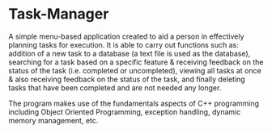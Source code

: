 # Task-Manager
A simple menu-based application created to aid a person in effectively planning tasks for execution.
It is able to carry out functions such as:
addition of a new task to a database (a text file is used as the database),
searching for a task based on a specific feature & receiving feedback on the status of the task (i.e. completed or uncompleted),
viewing all tasks at once & also receiving feedback on the status of the task,
and finally deleting tasks that have been completed and are not needed any longer.

The program makes use of the fundamentals aspects of C++ programming including Object Oriented Programming, exception handling, dynamic memory management, etc.
